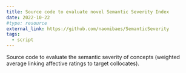 ```yaml
---
title: Source code to evaluate novel Semantic Severity Index
date: 2022-10-22
#type: resource
external_link: https://github.com/naomibaes/SemanticSeverity
tags:
  - script
---
```


Source code to evaluate the semantic severity of concepts (weighted average linking affective ratings to target collocates).

<!--more-->
